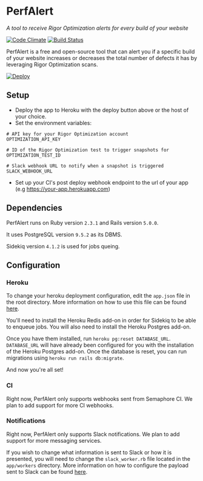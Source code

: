 # PerfAlert
_A tool to receive Rigor Optimization alerts for every build of your website_

[![Code Climate](https://codeclimate.com/github/Rigor/PerfAlert/badges/gpa.svg)](https://codeclimate.com/github/Rigor/PerfAlert) [![Build Status](https://travis-ci.org/Rigor/PerfAlert.svg?branch=master)](https://travis-ci.org/Rigor/PerfAlert)

PerfAlert is a free and open-source tool that can alert you if a specific build of your website increases or decreases
the total number of defects it has by leveraging Rigor Optimization scans.

[![Deploy](https://www.herokucdn.com/deploy/button.svg)](https://heroku.com/deploy)

## Setup

* Deploy the app to Heroku with the deploy button above or the host of your choice.
* Set the environment variables:
```
# API key for your Rigor Optimization account
OPTIMIZATION_API_KEY

# ID of the Rigor Optimization test to trigger snapshots for
OPTIMIZATION_TEST_ID

# Slack webhook URL to notify when a snapshot is triggered
SLACK_WEBHOOK_URL
```
* Set up your CI's post deploy webhook endpoint to the url of your app (e.g https://your-app.herokuapp.com)

## Dependencies

PerfAlert runs on Ruby version `2.3.1` and Rails version `5.0.0`.

It uses PostgreSQL version `9.5.2` as its DBMS.

Sidekiq version `4.1.2` is used for jobs queing.

## Configuration

### Heroku

To change your heroku deployment configuration, edit the `app.json` file in the root directory. More information on how
to use this file can be found [here](https://devcenter.heroku.com/articles/app-json-schema).

You'll need to install the Heroku Redis add-on in order for Sidekiq to be able to enqueue jobs.
You will also need to install the Heroku Postgres add-on.

Once you have them installed, run `heroku pg:reset DATABASE_URL`. `DATABASE_URL` will have already been configured for you with the
installation of the Heroku Postgres add-on. Once the database is reset, you can run migrations using `heroku run rails db:migrate`.

And now you're all set!
### CI

Right now, PerfAlert only supports webhooks sent from Semaphore CI. We plan to add support for more CI webhooks.

### Notifications

Right now, PerfAlert only supports Slack notifications. We plan to add support for more messaging services.

If you wish to change what information is sent to Slack or how it is presented, you will need to change the `slack_worker.rb`
file located in the `app/workers` directory. More information on how to configure the payload sent to Slack can be found [here](https://api.slack.com/incoming-webhooks).